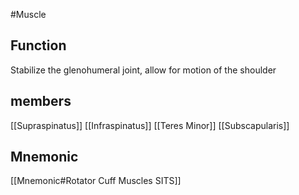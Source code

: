 #Muscle 
## Function
Stabilize the glenohumeral joint, allow for motion of the shoulder

## members
[[Supraspinatus]]
[[Infraspinatus]]
[[Teres Minor]]
[[Subscapularis]]

## Mnemonic
[[Mnemonic#Rotator Cuff Muscles SITS]]
